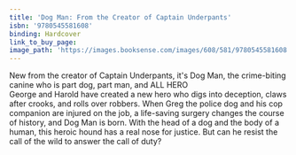```yaml
---
title: 'Dog Man: From the Creator of Captain Underpants'
isbn: '9780545581608'
binding: Hardcover
link_to_buy_page:
image_path: 'https://images.booksense.com/images/608/581/9780545581608.jpg'
---
```



New from the creator of Captain Underpants, it's Dog Man, the crime-biting canine who is part dog, part man, and ALL HERO&nbsp;
<br>George and Harold have created a new hero who digs into deception, claws after crooks, and rolls over robbers. When Greg the police dog and his cop companion are injured on the job, a life-saving surgery changes the course of history, and Dog Man is born. With the head of a dog and the body of a human, this heroic hound has a real nose for justice. But can he resist the call of the wild to answer the call of duty?
